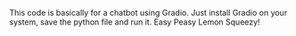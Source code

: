 This code is basically for a chatbot using Gradio. Just install Gradio on your system, save the python file and run it. Easy Peasy Lemon Squeezy!
